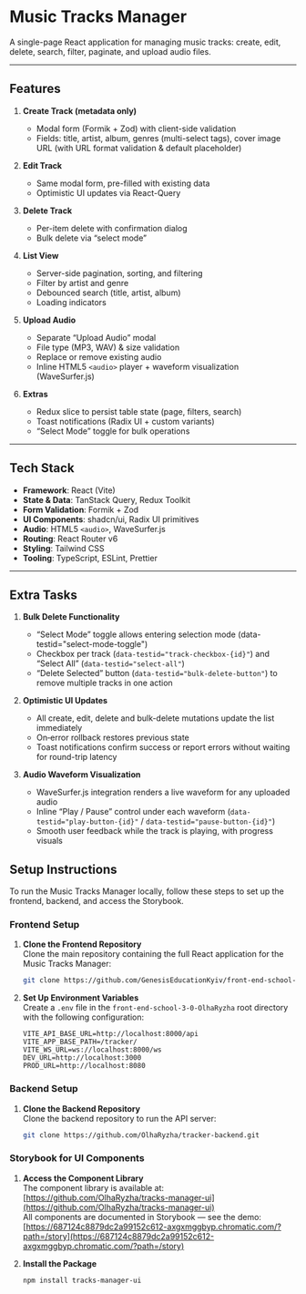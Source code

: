 # Music Tracks Manager

A single-page React application for managing music tracks: create, edit, delete, search, filter, paginate, and upload audio files.

---

## Features

1. **Create Track (metadata only)**
   - Modal form (Formik + Zod) with client-side validation
   - Fields: title, artist, album, genres (multi-select tags), cover image URL (with URL format validation & default placeholder)

2. **Edit Track**
   - Same modal form, pre-filled with existing data
   - Optimistic UI updates via React-Query

3. **Delete Track**
   - Per-item delete with confirmation dialog
   - Bulk delete via “select mode”

4. **List View**
   - Server-side pagination, sorting, and filtering
   - Filter by artist and genre
   - Debounced search (title, artist, album)
   - Loading indicators

5. **Upload Audio**
   - Separate “Upload Audio” modal
   - File type (MP3, WAV) & size validation
   - Replace or remove existing audio
   - Inline HTML5 `<audio>` player + waveform visualization (WaveSurfer.js)

6. **Extras**
   - Redux slice to persist table state (page, filters, search)
   - Toast notifications (Radix UI + custom variants)
   - “Select Mode” toggle for bulk operations

---

## Tech Stack

- **Framework**: React (Vite)
- **State & Data**: TanStack Query, Redux Toolkit
- **Form Validation**: Formik + Zod
- **UI Components**: shadcn/ui, Radix UI primitives
- **Audio**: HTML5 `<audio>`, WaveSurfer.js
- **Routing**: React Router v6
- **Styling**: Tailwind CSS
- **Tooling**: TypeScript, ESLint, Prettier

---

## Extra Tasks

1. **Bulk Delete Functionality**
   - “Select Mode” toggle allows entering selection mode (data-testid="select-mode-toggle")
   - Checkbox per track (`data-testid="track-checkbox-{id}"`) and “Select All” (`data-testid="select-all"`)
   - “Delete Selected” button (`data-testid="bulk-delete-button"`) to remove multiple tracks in one action

2. **Optimistic UI Updates**
   - All create, edit, delete and bulk-delete mutations update the list immediately
   - On‐error rollback restores previous state
   - Toast notifications confirm success or report errors without waiting for round-trip latency

3. **Audio Waveform Visualization**
   - WaveSurfer.js integration renders a live waveform for any uploaded audio
   - Inline “Play / Pause” control under each waveform (`data-testid="play-button-{id}"` / `data-testid="pause-button-{id}"`)
   - Smooth user feedback while the track is playing, with progress visuals

## Setup Instructions

To run the Music Tracks Manager locally, follow these steps to set up the frontend, backend, and access the Storybook.

### Frontend Setup

1. **Clone the Frontend Repository**  
   Clone the main repository containing the full React application for the Music Tracks Manager:

   ```bash
   git clone https://github.com/GenesisEducationKyiv/front-end-school-3-0-OlhaRyzha.git
   ```

2. **Set Up Environment Variables**  
   Create a `.env` file in the `front-end-school-3-0-OlhaRyzha` root directory with the following configuration:
   ```plaintext
   VITE_API_BASE_URL=http://localhost:8000/api
   VITE_APP_BASE_PATH=/tracker/
   VITE_WS_URL=ws://localhost:8000/ws
   DEV_URL=http://localhost:3000
   PROD_URL=http://localhost:8080
   ```

### Backend Setup

1. **Clone the Backend Repository**  
   Clone the backend repository to run the API server:
   ```bash
   git clone https://github.com/OlhaRyzha/tracker-backend.git
   ```

### Storybook for UI Components

1. **Access the Component Library**  
   The component library is available at:  
   [https://github.com/OlhaRyzha/tracks-manager-ui](https://github.com/OlhaRyzha/tracks-manager-ui)  
   All components are documented in Storybook — see the demo:  
   [https://687124c8879dc2a99152c612-axgxmggbyp.chromatic.com/?path=/story](https://687124c8879dc2a99152c612-axgxmggbyp.chromatic.com/?path=/story)

2. **Install the Package**
   ```bash
   npm install tracks-manager-ui
   ```
